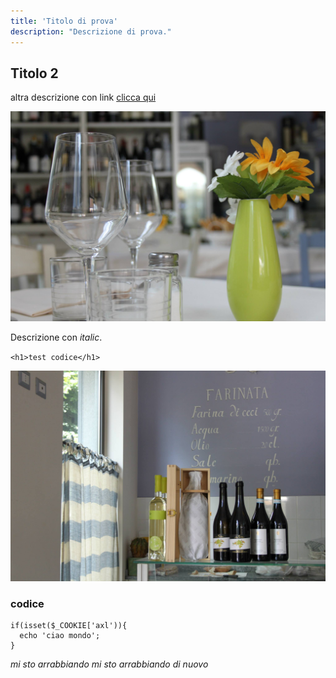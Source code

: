 ```yaml
---
title: 'Titolo di prova'
description: "Descrizione di prova."
---
```


## Titolo 2


altra descrizione con link [clicca qui](https://www.abcinteractive.it/)

![immagine bo-russ](assets/01.jpg)

Descrizione con _italic_.

`<h1>test codice</h1>`

![immagine bo-russ](assets/02.jpg)

### codice

```arduino
if(isset($_COOKIE['axl')){
  echo 'ciao mondo';
}
```

_mi sto arrabbiando_
_mi sto arrabbiando di nuovo_
